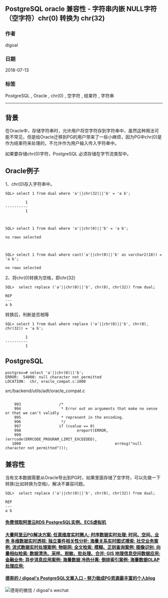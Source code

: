 ## PostgreSQL oracle 兼容性 - 字符串内嵌 NULL字符（空字符）chr(0) 转换为 chr(32)  
                                                             
### 作者                                                             
digoal                                                             
                                                             
### 日期                                                             
2018-07-13                                                           
                                                             
### 标签                                                             
PostgreSQL , Oracle , chr(0) , 空字符 , 结束符 , 字符串    
                                                             
----                                                             
                                                             
## 背景       
在Oracle中，存储字符串时，允许用户将空字符存到字符串中，虽然这种用法可能不常见，但是给Oracle迁移到PG的用户带来了一些小麻烦，因为PG中chr(0)是作为结束符来处理的，不允许作为用户输入传入字符串中。  
  
如果要存储chr(0)字符，PostgreSQL 必须存储在字节流类型中。  
  
## Oracle例子  
1、chr(0)存入字符串中。  
  
```  
SQL> select 1 from dual where 'a'||chr(32)||'b' = 'a b';  
  
         1  
----------  
         1  
  
  
  
SQL> select 1 from dual where 'a'||chr(0)||'b' = 'a b';  
  
no rows selected  
  
  
  
SQL> select 1 from dual where cast('a'||chr(0)||'b' as varchar2(10)) = 'a b';  
  
no rows selected  
```  
  
  
2、将chr(0)转换为空格，即chr(32)  
  
```  
SQL>  select replace ('a'||chr(0)||'b', chr(0), chr(32)) from dual;  
  
REP  
---  
a b  
```  
  
转换后，判断是否相等  
  
```  
SQL> select 1 from dual where replace ('a'||chr(0)||'b', chr(0), chr(32)) = 'a b';  
  
         1  
----------  
         1  
```  
  
## PostgreSQL  
  
```  
postgres=# select 'a'||chr(0)||'b';  
ERROR:  54000: null character not permitted  
LOCATION:  chr, oracle_compat.c:1000  
```  
  
src/backend/utils/adt/oracle_compat.c  
  
```  
  
    993                 /*  
    994                  * Error out on arguments that make no sense or that we can't validly  
    995                  * represent in the encoding.  
    996                  */  
    997                 if (cvalue == 0)  
    998                         ereport(ERROR,  
    999                                         (errcode(ERRCODE_PROGRAM_LIMIT_EXCEEDED),  
   1000                                          errmsg("null character not permitted")));  
```  
  
## 兼容性  
当有文本数据需要从Oracle导出到PG时，如果里面存储了空字符，可以先做一下转换(比如转换为空格)，解决不兼容问题。  
  
```  
SQL>  select replace ('a'||chr(0)||'b', chr(0), chr(32)) from dual;  
  
REP  
---  
a b  
```  
  
  
  
  
  
  
  
  
  
  
  
  
  
  
  
  
  
  
  
  
  
  
  
  
  
  
  
  
  
  
  
  
  
  
  
  
  
  
#### [免费领取阿里云RDS PostgreSQL实例、ECS虚拟机](https://www.aliyun.com/database/postgresqlactivity "57258f76c37864c6e6d23383d05714ea")
  
  
#### [大量阿里云PG解决方案: 任意维度实时圈人; 时序数据实时处理; 时间、空间、业务 多维数据实时透视; 独立事件相关性分析; 海量关系实时图式搜索; 社交业务案例; 流式数据实时处理案例; 物联网; 全文检索; 模糊、正则查询案例; 图像识别; 向量相似检索; 数据清洗、采样、脱敏、批处理、合并; GIS 地理信息空间数据应用; 金融业务; 异步消息应用案例; 海量数据 冷热分离; 倒排索引案例; 海量数据OLAP处理应用;](https://yq.aliyun.com/topic/118 "40cff096e9ed7122c512b35d8561d9c8")
  
  
#### [德哥的 / digoal's PostgreSQL文章入口 - 努力做成PG资源最丰富的个人blog](https://github.com/digoal/blog/blob/master/README.md "22709685feb7cab07d30f30387f0a9ae")
  
  
![德哥的微信 / digoal's wechat](../pic/digoal_weixin.jpg "f7ad92eeba24523fd47a6e1a0e691b59")
  

